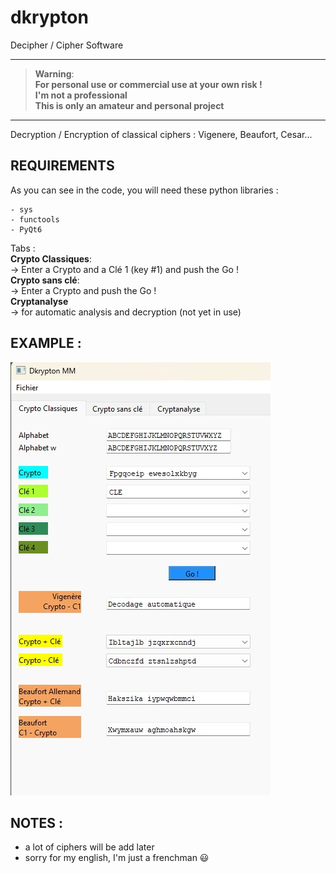 # dkrypton
Decipher / Cipher Software

---------
> __Warning__:  
<b>For personal use or commercial use at your own risk !  
I'm not a professional    
This is only an amateur and personal project</b>  
---------

Decryption / Encryption of classical ciphers :
Vigenere, Beaufort, Cesar...

## REQUIREMENTS
As you can see in the code, you will need these python libraries :  
```
- sys
- functools
- PyQt6

```


Tabs :  
**Crypto Classiques**:  
-> Enter a Crypto and a Clé 1 (key #1) and push the Go !  
**Crypto sans clé**:  
-> Enter a Crypto and push the Go !  
**Cryptanalyse**  
-> for automatic analysis and decryption (not yet in use)



## EXAMPLE :
![Screenshot de l'onglet Crypto Classiques](/Version_1.jpg)

## NOTES :  
- a lot of ciphers will be add later
- sorry for my english, I'm just a frenchman :smiley:
